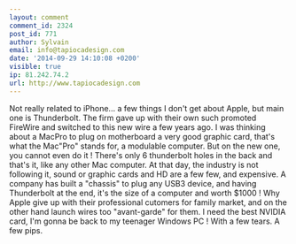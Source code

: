 ```yaml
---
layout: comment
comment_id: 2324
post_id: 771
author: Sylvain
email: info@tapiocadesign.com
date: '2014-09-29 14:10:08 +0200'
visible: true
ip: 81.242.74.2
url: http://www.tapiocadesign.com
---
```

Not really related to iPhone... a few things I don't get about Apple, but main one is Thunderbolt. The firm gave up with their own such promoted FireWire and switched to this new wire a few years ago. I was thinking about a MacPro to plug on motherboard a very good graphic card, that's what the Mac"Pro" stands for, a modulable computer. But on the new one, you cannot even do it ! There's only 6 thunderbolt holes in the back and that's it, like any other Mac computer. At that day, the industry is not following it, sound or graphic cards and HD are a few few, and expensive. A company has built a "chassis" to plug any USB3 device, and having Thunderbolt at the end, it's the size of a computer and worth $1000 !
Why Apple give up with their professional cutomers for family market, and on the other hand launch wires too "avant-garde" for them.
I need the best NVIDIA card, I'm gonna be back to my teenager Windows PC ! With a few tears. A few pips.

